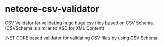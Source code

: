 # netcore-csv-validator
CSV Validator for validating huge huge csv files based on CSV Schema. (CSVSchema is similar to XSD for XML Content)

.NET CORE based validator for validating CSV files by using [CSV Schema](https://github.com/digital-preservation/csv-schema).
